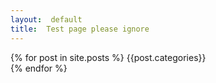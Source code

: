 ```yaml
---
layout:  default
title:  Test page please ignore
---
```


{% for post in site.posts %}
{{post.categories}} <br/>
{% endfor %}
